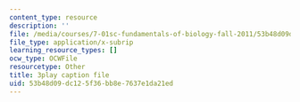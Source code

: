 ```yaml
---
content_type: resource
description: ''
file: /media/courses/7-01sc-fundamentals-of-biology-fall-2011/53b48d09dc125f36bb8e7637e1da21ed_reYwbnuhFU0.vtt
file_type: application/x-subrip
learning_resource_types: []
ocw_type: OCWFile
resourcetype: Other
title: 3play caption file
uid: 53b48d09-dc12-5f36-bb8e-7637e1da21ed
---
```


